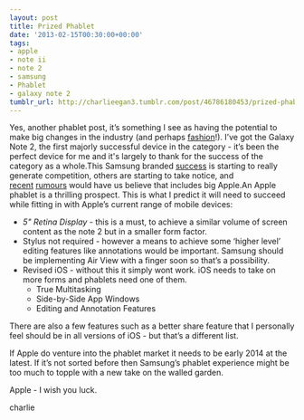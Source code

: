 ```yaml
---
layout: post
title: Prized Phablet
date: '2013-02-15T00:30:00+00:00'
tags:
- apple
- note ii
- note 2
- samsung
- Phablet
- galaxy note 2
tumblr_url: http://charlieegan3.tumblr.com/post/46786180453/prized-phablet
---
```

Yes, another phablet post, it’s something I see as having the potential to make big changes in the industry (and perhaps [fashion](http://online.wsj.com/article/SB10001424127887324442304578236480316234780.html?mod=WSJ_hp_EditorsPicks&utm_source=buffer&buffer_share=5e4bd)!). I’ve got the Galaxy Note 2, the first majorly successful device in the category - it’s been the perfect device for me and it's largely to thank for the success of the category as a whole.This Samsung branded [success](http://www.slate.com/articles/technology/technology/2013/01/samsung_how_the_korean_firm_got_to_be_the_biggest_tech_company_in_the_world.html) is starting to really generate competition, others are starting to take notice, and [recent](http://www.huffingtonpost.com/2013/02/10/iphablet-ipad-mini-retina-apple-rumors_n_2647684.html) [rumours](http://www.macrumors.com/2013/02/13/apples-4-8-inch-iphone-6-reportedly-not-launching-until-mid-2014/) would have us believe that includes big Apple.An Apple phablet is a thrilling prospect. This is what I predict it will need to succeed while fitting in with Apple’s current range of mobile devices:

* _5" Retina Display_ - this is a must, to achieve a similar volume of screen content as the note 2 but in a smaller form factor.</li>
* Stylus not required - however a means to achieve some ‘higher level’ editing features like annotations would be important. Samsung should be implementing Air View with a finger soon so that’s a possibility.
* Revised iOS - without this it simply wont work. iOS needs to take on more forms and phablets need one of them.
  * True Multitasking
  * Side-by-Side App Windows
  * Editing and Annotation Features

There are also a few features such as a better share feature that I personally feel should be in all versions of iOS - but that’s a different list.

If Apple do venture into the phablet market it needs to be early 2014 at the latest. If it’s not sorted before then Samsung’s phablet experience might be too much to topple with a new take on the walled garden. 

Apple - I wish you luck.

charlie
